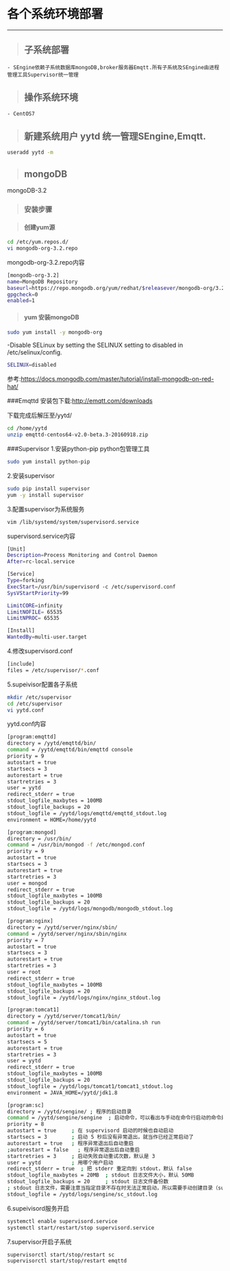 各个系统环境部署
==================================================

--------------------------------------
> ## 子系统部署

	- SEngine依赖子系统数据库mongoDB,broker服务器Emqtt.所有子系统及SEngine由进程管理工具Supervisor统一管理
	
> ## 操作系统环境
	- CentOS7
> ## 新建系统用户 yytd 统一管理SEngine,Emqtt.
```bash
useradd yytd -m 
```

> ## mongoDB
mongoDB-3.2
        
> ### 安装步骤

> #### 创建yum源
```bash
cd /etc/yum.repos.d/
vi mongodb-org-3.2.repo
```
mongodb-org-3.2.repo内容

```bash
[mongodb-org-3.2]
name=MongoDB Repository
baseurl=https://repo.mongodb.org/yum/redhat/$releasever/mongodb-org/3.2/x86_64/
gpgcheck=0
enabled=1
```

> #### yum 安装mongoDB
```bash
sudo yum install -y mongodb-org
```
 -Disable SELinux by setting the SELINUX setting to disabled in /etc/selinux/config.
 ```bash
SELINUX=disabled
```

参考:https://docs.mongodb.com/master/tutorial/install-mongodb-on-red-hat/

###Emqttd
安装包下载:http://emqtt.com/downloads

下载完成后解压至/yytd/
```bash
cd /home/yytd
unzip emqttd-centos64-v2.0-beta.3-20160918.zip
```

###Supervisor
1.安装python-pip python包管理工具
```bash
sudo yum install python-pip
```
2.安装supervisor
```bash
sudo pip install supervisor
yum -y install supervisor
```
3.配置supervisor为系统服务
```bash
vim /lib/systemd/system/supervisord.service
```
supervisord.service内容
```bash
[Unit]
Description=Process Monitoring and Control Daemon
After=rc-local.service

[Service]
Type=forking
ExecStart=/usr/bin/supervisord -c /etc/supervisord.conf
SysVStartPriority=99

LimitCORE=infinity
LimitNOFILE= 65535
LimitNPROC= 65535

[Install]
WantedBy=multi-user.target
```

4.修改supervisord.conf
```bash
[include]
files = /etc/supervisor/*.conf
```
5.supeivisor配置各子系统
```bash
mkdir /etc/supervisor
cd /etc/supervisor
vi yytd.conf
```
yytd.conf内容
```bash
[program:emqttd]
directory = /yytd/emqttd/bin/
command = /yytd/emqttd/bin/emqttd console
priority = 9
autostart = true
startsecs = 3
autorestart = true
startretries = 3
user = yytd 
redirect_stderr = true
stdout_logfile_maxbytes = 100MB
stdout_logfile_backups = 20
stdout_logfile = /yytd/logs/emqttd/emqttd_stdout.log
environment = HOME=/home/yytd

[program:mongod]
directory = /usr/bin/
command = /usr/bin/mongod -f /etc/mongod.conf
priority = 9
autostart = true
startsecs = 3
autorestart = true
startretries = 3
user = mongod
redirect_stderr = true
stdout_logfile_maxbytes = 100MB
stdout_logfile_backups = 20
stdout_logfile = /yytd/logs/mongodb/mongodb_stdout.log

[program:nginx]
directory = /yytd/server/nginx/sbin/
command = /yytd/server/nginx/sbin/nginx
priority = 7
autostart = true
startsecs = 3
autorestart = true
startretries = 3
user = root
redirect_stderr = true
stdout_logfile_maxbytes = 100MB
stdout_logfile_backups = 20
stdout_logfile = /yytd/logs/nginx/nginx_stdout.log

[program:tomcat1]
directory = /yytd/server/tomcat1/bin/
command = /yytd/server/tomcat1/bin/catalina.sh run
priority = 6
autostart = true
startsecs = 5
autorestart = true
startretries = 3
user = yytd
redirect_stderr = true
stdout_logfile_maxbytes = 100MB
stdout_logfile_backups = 20
stdout_logfile = /yytd/logs/tomcat1/tomcat1_stdout.log
environment = JAVA_HOME=/yytd/jdk1.8

[program:sc]
directory = /yytd/sengine/ ; 程序的启动目录
command = /yytd/sengine/sengine  ; 启动命令，可以看出与手动在命令行启动的命令是一样的
priority = 8
autostart = true     ; 在 supervisord 启动的时候也自动启动
startsecs = 3        ; 启动 5 秒后没有异常退出，就当作已经正常启动了
autorestart = true   ; 程序异常退出后自动重启
;autorestart = false   ; 程序异常退出后自动重启
startretries = 3     ; 启动失败自动重试次数，默认是 3
user = yytd          ; 用哪个用户启动
redirect_stderr = true  ; 把 stderr 重定向到 stdout，默认 false
stdout_logfile_maxbytes = 20MB  ; stdout 日志文件大小，默认 50MB
stdout_logfile_backups = 20     ; stdout 日志文件备份数
; stdout 日志文件，需要注意当指定目录不存在时无法正常启动，所以需要手动创建目录（supervisord 会自动创建日志文件）
stdout_logfile = /yytd/logs/sengine/sc_stdout.log

```
6.supeivisord服务开启
```bash
systemctl enable supervisord.service
systemctl start/restart/stop supervisord.service
```
7.supervisor开启子系统
```bash
supervisorctl start/stop/restart sc
supervisorctl start/stop/restart emqttd
```

